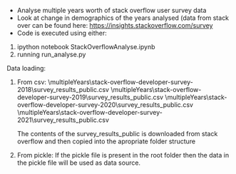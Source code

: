 - Analyse multiple years worth of stack overflow user survey data
- Look at change in demographics of the years analysed
(data from stack over can be found here: https://insights.stackoverflow.com/survey
- Code is executed using either:
1) ipython notebook
    StackOverflowAnalyse.ipynb
2) running
    run_analyse.py

Data loading:
1) From csv:
   \multipleYears\stack-overflow-developer-survey-2018\survey_results_public.csv
   \multipleYears\stack-overflow-developer-survey-2019\survey_results_public.csv
   \multipleYears\stack-overflow-developer-survey-2020\survey_results_public.csv
   \multipleYears\stack-overflow-developer-survey-2021\survey_results_public.csv

    The contents of the survey_results_public is downloaded from stack overflow
    and then copied into the apropriate folder structure
2) From pickle:
    If the pickle file is present in the root folder then the data in the pickle
     file will be used as data source.